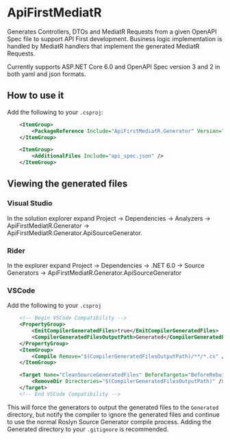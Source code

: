# ApiFirstMediatR
Generates Controllers, DTOs and MediatR Requests from a given OpenAPI Spec file to support API First development. Business logic implementation is handled by MediatR handlers that implement the generated MediatR Requests.

Currently supports ASP.NET Core 6.0 and OpenAPI Spec version 3 and 2 in both yaml and json formats.

## How to use it
Add the following to your `.csproj`:
```xml
    <ItemGroup>
        <PackageReference Include="ApiFirstMediatR.Generator" Version="1.0.0-alpha-1" OutputItemType="Analyzer" ReferenceOutputAssembly="false" />
    </ItemGroup>

    <ItemGroup>
        <AdditionalFiles Include="api_spec.json" />
    </ItemGroup>
```

## Viewing the generated files
### Visual Studio
In the solution explorer expand Project -> Dependencies -> Analyzers -> ApiFirstMediatR.Generator -> ApiFirstMediatR.Generator.ApiSourceGenerator.

### Rider
In the explorer expand Project -> Dependencies -> .NET 6.0 -> Source Generators -> ApiFirstMediatR.Generator.ApiSourceGenerator

### VSCode
Add the following to your `.csproj`
```xml
    <!-- Begin VSCode Compatibility -->
    <PropertyGroup>
        <EmitCompilerGeneratedFiles>true</EmitCompilerGeneratedFiles>
        <CompilerGeneratedFilesOutputPath>Generated</CompilerGeneratedFilesOutputPath>
    </PropertyGroup>
    <ItemGroup>
        <Compile Remove="$(CompilerGeneratedFilesOutputPath)/**/*.cs" />
    </ItemGroup>

    <Target Name="CleanSourceGeneratedFiles" BeforeTargets="BeforeRebuild" DependsOnTargets="$(BeforeBuildDependsOn)">
        <RemoveDir Directories="$(CompilerGeneratedFilesOutputPath)" />
    </Target>
    <!-- End VSCode Compatibility -->
```

This will force the generators to output the generated files to the `Generated` directory, but notify the compiler to ignore the generated files and continue to use the normal Roslyn Source Generator compile process. Adding the Generated directory to your `.gitignore` is recommended.
